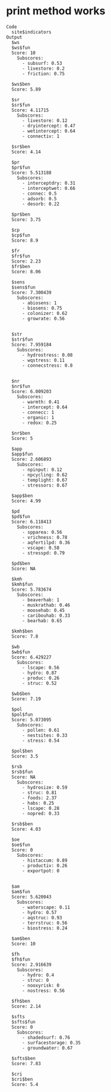 # print method works

    Code
      site$indicators
    Output
      $ws
      $ws$fun
      Score: 10 
        Subscores: 
          - subsurf: 0.53
          - livestore: 0.2
          - friction: 0.75
      
      $ws$ben
      Score: 5.89
      
      $sr
      $sr$fun
      Score: 4.11715 
        Subscores: 
          - livestore: 0.12
          - dryintercept: 0.47
          - wetintercept: 0.64
          - connectiv: 1
      
      $sr$ben
      Score: 4.14
      
      $pr
      $pr$fun
      Score: 5.513188 
        Subscores: 
          - interceptdry: 0.31
          - interceptwet: 0.66
          - connec: 0.5
          - adsorb: 0.5
          - desorb: 0.22
      
      $pr$ben
      Score: 3.75
      
      $cp
      $cp$fun
      Score: 8.9
      
      $fr
      $fr$fun
      Score: 2.23
      $fr$ben
      Score: 8.06
      
      $sens
      $sens$fun
      Score: 7.300439 
        Subscores: 
          - abiosens: 1
          - biosens: 0.75
          - colonizer: 0.62
          - growrate: 0.56
      
      
      $str
      $str$fun
      Score: 7.959184 
        Subscores: 
          - hydrostress: 0.08
          - wqstress: 0.11
          - connecstress: 0.8
      
      
      $nr
      $nr$fun
      Score: 6.009203 
        Subscores: 
          - warmth: 0.41
          - intercept: 0.64
          - connecc: 1
          - organic: 1
          - redox: 0.25
      
      $nr$ben
      Score: 5
      
      $app
      $app$fun
      Score: 2.606893 
        Subscores: 
          - npinput: 0.12
          - npcycling: 0.62
          - templight: 0.67
          - stressors: 0.67
      
      $app$ben
      Score: 4.99
      
      $pd
      $pd$fun
      Score: 6.118413 
        Subscores: 
          - spparea: 0.56
          - vrichness: 0.78
          - aqfertilpd: 0.36
          - vscape: 0.58
          - stresspd: 0.79
      
      $pd$ben
      Score: NA
      
      $kmh
      $kmh$fun
      Score: 5.783674 
        Subscores: 
          - beaverhab: 1
          - muskrathab: 0.46
          - moosehab: 0.45
          - caribouhab: 0.33
          - bearhab: 0.65
      
      $kmh$ben
      Score: 7.8
      
      $wb
      $wb$fun
      Score: 6.429227 
        Subscores: 
          - lscape: 0.56
          - hydro: 0.87
          - produc: 0.26
          - struc: 0.52
      
      $wb$ben
      Score: 7.19
      
      $pol
      $pol$fun
      Score: 5.073095 
        Subscores: 
          - pollen: 0.61
          - nestsites: 0.33
          - stress: 0.54
      
      $pol$ben
      Score: 3.5
      
      $rsb
      $rsb$fun
      Score: NA 
        Subscores: 
          - hydrosize: 0.59
          - struc: 0.81
          - foods: 2.37
          - habs: 0.25
          - lscape: 0.28
          - nopred: 0.33
      
      $rsb$ben
      Score: 4.03
      
      $oe
      $oe$fun
      Score: 0 
        Subscores: 
          - histaccum: 0.89
          - productiv: 0.26
          - exportpot: 0
      
      
      $am
      $am$fun
      Score: 5.620043 
        Subscores: 
          - waterscape: 0.11
          - hydro: 0.57
          - aqstruc: 0.93
          - terrstruc: 0.56
          - biostress: 0.24
      
      $am$ben
      Score: 10
      
      $fh
      $fh$fun
      Score: 2.916639 
        Subscores: 
          - hydro: 0.4
          - struc: 0
          - nooxyrisk: 0
          - nostress: 0.56
      
      $fh$ben
      Score: 2.14
      
      $sfts
      $sfts$fun
      Score: 0 
        Subscores: 
          - shadedsurf: 0.76
          - surfacestorage: 0.35
          - groundwater: 0.67
      
      $sfts$ben
      Score: 7.83
      
      $cri
      $cri$ben
      Score: 5.4
      

